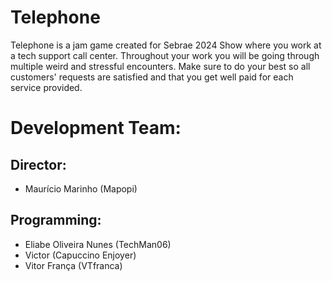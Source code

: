 # Telephone
Telephone is a jam game created for Sebrae 2024 Show where you work at a tech support call center. Throughout your work you will be going through multiple weird and stressful encounters.
Make sure to do your best so all customers' requests are satisfied and that you get well paid for each service provided.

# Development Team:
## Director:
- Maurício Marinho (Mapopi)
## Programming:
- Eliabe Oliveira Nunes (TechMan06)
- Victor (Capuccino Enjoyer)
- Vitor França (VTfranca)
